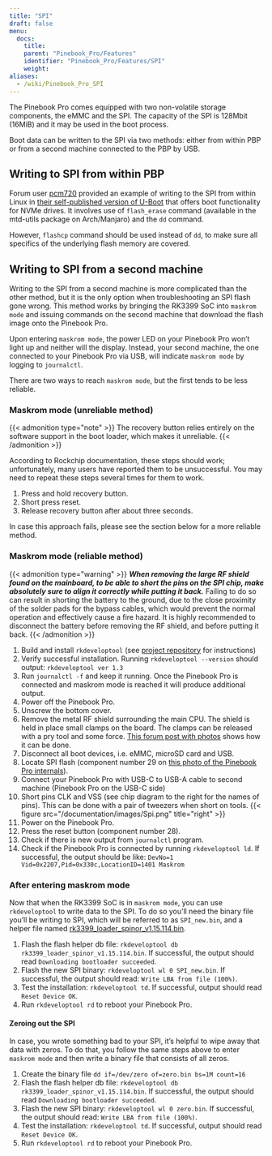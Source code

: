 ```yaml
---
title: "SPI"
draft: false
menu:
  docs:
    title:
    parent: "Pinebook_Pro/Features"
    identifier: "Pinebook_Pro/Features/SPI"
    weight:
aliases:
  - /wiki/Pinebook_Pro_SPI
---
```


The Pinebook Pro comes equipped with two non-volatile storage components, the eMMC and the SPI. The capacity of the SPI is 128Mbit (16MiB) and it may be used in the boot process.

Boot data can be written to the SPI via two methods: either from within PBP or from a second machine connected to the PBP by USB.

## Writing to SPI from within PBP

Forum user [pcm720](https://forum.pine64.org/member.php?action=profile&uid=15527) provided an example of writing to the SPI from within Linux in [their self-published version of U-Boot](https://github.com/pcm720/u-boot-build-scripts/releases) that offers boot functionality for NVMe drives. It involves use of `flash_erase` command (available in the mtd-utils package on Arch/Manjaro) and the `dd` command.

However, `flashcp` command should be used instead of `dd`, to make sure all specifics of the underlying flash memory are covered.

## Writing to SPI from a second machine

Writing to the SPI from a second machine is more complicated than the other method, but it is the only option when troubleshooting an SPI flash gone wrong. This method works by bringing the RK3399 SoC into `maskrom mode` and issuing commands on the second machine that download the flash image onto the Pinebook Pro.

Upon entering `maskrom mode`, the power LED on your Pinebook Pro won’t light up and neither will the display. Instead, your second machine, the one connected to your Pinebook Pro via USB, will indicate `maskrom mode` by logging to `journalctl`.

There are two ways to reach `maskrom mode`, but the first tends to be less reliable.

### Maskrom mode (unreliable method)

{{< admonition type="note" >}}
 The recovery button relies entirely on the software support in the boot loader, which makes it unreliable.
{{< /admonition >}}

According to Rockchip documentation, these steps should work; unfortunately, many users have reported them to be unsuccessful. You may need to repeat these steps several times for them to work.

1. Press and hold recovery button.
2. Short press reset.
3. Release recovery button after about three seconds.

In case this approach fails, please see the section below for a more reliable method.

### Maskrom mode (reliable method)

{{< admonition type="warning" >}}
 ***When removing the large RF shield found on the mainboard, to be able to short the pins on the SPI chip, make absolutely sure to align it correctly while putting it back.***  Failing to do so can result in shorting the battery to the ground, due to the close proximity of the solder pads for the bypass cables, which would prevent the normal operation and effectively cause a fire hazard.  It is highly recommended to disconnect the battery before removing the RF shield, and before putting it back.
{{< /admonition >}}

1. Build and install `rkdeveloptool` (see [project repository](https://github.com/rockchip-linux/rkdeveloptool) for instructions)
2. Verify successful installation. Running `rkdeveloptool --version` should output: `rkdeveloptool ver 1.3`
3. Run `journalctl -f` and keep it running. Once the Pinebook Pro is connected and maskrom mode is reached it will produce additional output.
4. Power off the Pinebook Pro.
5. Unscrew the bottom cover.
6. Remove the metal RF shield surrounding the main CPU. The shield is held in place small clamps on the board. The clamps can be released with a pry tool and some force. [This forum post with photos](https://forum.pine64.org/showthread.php?tid=11073&pid=75096#pid75096) shows how it can be done.
7. Disconnect all boot devices, i.e. eMMC, microSD card and USB.
8. Locate SPI flash (component number 29 on [this photo of the Pinebook Pro internals](https://wiki.pine64.org/images/4/45/PBPL_S.jpg)).
9. Connect your Pinebook Pro with USB-C to USB-A cable to second machine (Pinebook Pro on the USB-C side)
10. Short pins CLK and VSS (see chip diagram to the right for the names of pins). This can be done with a pair of tweezers when short on tools. {{< figure src="/documentation/images/Spi.png" title="right" >}}
11. Power on the Pinebook Pro.
12. Press the reset button (component number 28).
13. Check if there is new output from `journalctl` program.
14. Check if the Pinebook Pro is connected by running `rkdeveloptool ld`. If successful, the output should be like: `DevNo=1 Vid=0x2207,Pid=0x330c,LocationID=1401 Maskrom`

### After entering maskrom mode

Now that when the RK3399 SoC is in `maskrom mode`, you can use `rkdeveloptool` to write data to the SPI. To do so you’ll need the binary file you’ll be writing to SPI, which will be referred to as `SPI_new.bin`, and a helper file named [rk3399_loader_spinor_v1.15.114.bin](https://dl.radxa.com/rockpi4/images/loader/spi/rk3399_loader_spinor_v1.15.114.bin).

1. Flash the flash helper db file: `rkdeveloptool db rk3399_loader_spinor_v1.15.114.bin`. If successful, the output should read `Downloading bootloader succeeded`.
2. Flash the new SPI binary: `rkdeveloptool wl 0 SPI_new.bin`. If successful, the output should read: `Write LBA from file (100%)`.
3. Test the installation: `rkdeveloptool td`. If successful, output should read `Reset Device OK`.
4. Run `rkdeveloptool rd` to reboot your Pinebook Pro.

#### Zeroing out the SPI

In case, you wrote something bad to your SPI, it’s helpful to wipe away that data with zeros. To do that, you follow the same steps above to enter `maskrom mode` and then write a binary file that consists of all zeros.

1. Create the binary file `dd if=/dev/zero of=zero.bin bs=1M count=16`
2. Flash the flash helper db file: `rkdeveloptool db rk3399_loader_spinor_v1.15.114.bin`. If successful, the output should read `Downloading bootloader succeeded`.
3. Flash the new SPI binary: `rkdeveloptool wl 0 zero.bin`. If successful, the output should read: `Write LBA from file (100%)`.
4. Test the installation: `rkdeveloptool td`. If successful, output should read `Reset Device OK`.
5. Run `rkdeveloptool rd` to reboot your Pinebook Pro.
